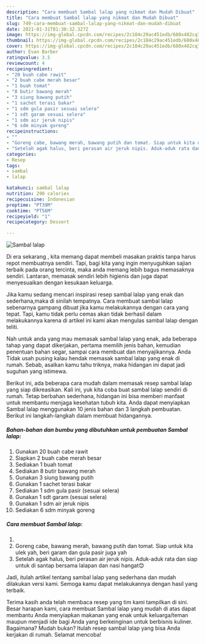 ```yaml
---
description: "Cara membuat Sambal lalap yang nikmat dan Mudah Dibuat"
title: "Cara membuat Sambal lalap yang nikmat dan Mudah Dibuat"
slug: 749-cara-membuat-sambal-lalap-yang-nikmat-dan-mudah-dibuat
date: 2021-01-31T01:30:32.327Z
image: https://img-global.cpcdn.com/recipes/2c184c29ac451edb/680x482cq70/sambal-lalap-foto-resep-utama.jpg
thumbnail: https://img-global.cpcdn.com/recipes/2c184c29ac451edb/680x482cq70/sambal-lalap-foto-resep-utama.jpg
cover: https://img-global.cpcdn.com/recipes/2c184c29ac451edb/680x482cq70/sambal-lalap-foto-resep-utama.jpg
author: Evan Barber
ratingvalue: 3.5
reviewcount: 4
recipeingredient:
- "20 buah cabe rawit"
- "2 buah cabe merah besar"
- "1 buah tomat"
- "8 butir bawang merah"
- "3 siung bawang putih"
- "1 sachet terasi bakar"
- "1 sdm gula pasir sesuai selera"
- "1 sdt garam sesuai selera"
- "1 sdm air jeruk nipis"
- "6 sdm minyak goreng"
recipeinstructions:
- ""
- "Goreng cabe, bawang merah, bawang putih dan tomat. Siap untuk kita ulek yah, beri garam dan gula pasir juga yah"
- "Setelah agak halus, beri perasan air jeruk nipis. Aduk-aduk rata dan siap untuk di santap bersama lalapan dan nasi hangat😊"
categories:
- Resep
tags:
- sambal
- lalap

katakunci: sambal lalap 
nutrition: 290 calories
recipecuisine: Indonesian
preptime: "PT39M"
cooktime: "PT56M"
recipeyield: "1"
recipecategory: Dessert

---
```



![Sambal lalap](https://img-global.cpcdn.com/recipes/2c184c29ac451edb/680x482cq70/sambal-lalap-foto-resep-utama.jpg)

Di era  sekarang , kita memang dapat membeli masakan praktis tanpa harus repot membuatnya sendiri. Tapi, bagi kita yang ingin menyuguhkan sajian terbaik pada orang tercinta, maka anda memang lebih bagus memasaknya sendiri. Lantaran, memasak sendiri lebih higienis dan juga dapat menyesuaikan dengan kesukaan keluarga.

Jika kamu sedang mencari inspirasi resep sambal lalap yang enak dan sederhana,maka di sinilah tempatnya. Cara membuat sambal lalap  sebenarnya gampang dibuat jika kamu melakukannya dengan cara yang tepat. Tapi, kamu tidak perlu cemas akan tidak berhasil dalam melakukannya 
karena di artikel ini kami akan mengulas sambal lalap dengan teliti.  



Nah untuk anda yang mau memasak sambal lalap yang enak, ada beberapa tahap yang dapat dikerjakan, pertama memilih jenis bahan, kemudian penentuan bahan segar, sampai cara membuat dan menyajikannya. Anda Tidak usah pusing kalau hendak memasak sambal lalap yang enak di rumah. Sebab, asalkan kamu  tahu triknya, maka hidangan ini dapat jadi suguhan yang istimewa.

Berikut ini, ada beberapa cara mudah dalam memasak resep sambal lalap yang siap dikreasikan. Kali ini, yuk kita coba buat sambal lalap sendiri di rumah. Tetap berbahan sederhana, hidangan ini bisa memberi manfaat untuk membantu menjaga kesehatan tubuh kita. Anda dapat menyiapkan Sambal lalap menggunakan 10 jenis bahan dan 3 langkah pembuatan. Berikut ini langkah-langkah dalam membuat hidangannya.

<!--inarticleads1-->

##### Bahan-bahan dan bumbu yang dibutuhkan untuk pembuatan Sambal lalap:

1. Gunakan 20 buah cabe rawit
1. Siapkan 2 buah cabe merah besar
1. Sediakan 1 buah tomat
1. Sediakan 8 butir bawang merah
1. Gunakan 3 siung bawang putih
1. Gunakan 1 sachet terasi bakar
1. Sediakan 1 sdm gula pasir (sesuai selera)
1. Gunakan 1 sdt garam (sesuai selera)
1. Gunakan 1 sdm air jeruk nipis
1. Sediakan 6 sdm minyak goreng




<!--inarticleads2-->

##### Cara membuat Sambal lalap:

1. 
1. Goreng cabe, bawang merah, bawang putih dan tomat. Siap untuk kita ulek yah, beri garam dan gula pasir juga yah
1. Setelah agak halus, beri perasan air jeruk nipis. Aduk-aduk rata dan siap untuk di santap bersama lalapan dan nasi hangat😊




Jadi, itulah artikel tentang  sambal lalap  yang sederhana dan mudah dilakukan versi kami. Semoga kamu dapat melakukannya dengan hasil yang terbaik. 

Terima kasih anda telah membaca resep yang tim kami tampilkan di sini. Besar harapan kami, cara membuat  Sambal lalap yang mudah di atas dapat membantu Anda menyiapkan makanan yang enak untuk keluarga/teman maupun menjadi ide bagi Anda yang berkeinginan untuk berbisnis kuliner. Bagaimana? Mudah bukan? Itulah resep sambal lalap yang bisa Anda kerjakan di rumah. Selamat mencoba!

